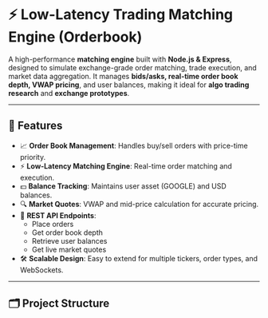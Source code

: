 # ⚡ Low-Latency Trading Matching Engine (Orderbook)

A high-performance **matching engine** built with **Node.js & Express**, designed to simulate exchange-grade order matching, trade execution, and market data aggregation. It manages **bids/asks, real-time order book depth, VWAP pricing**, and user balances, making it ideal for **algo trading research** and **exchange prototypes**.

---

## 🚀 Features
- 📈 **Order Book Management**: Handles buy/sell orders with price-time priority.
- ⚡ **Low-Latency Matching Engine**: Real-time order matching and execution.
- 💵 **Balance Tracking**: Maintains user asset (GOOGLE) and USD balances.
- 🔍 **Market Quotes**: VWAP and mid-price calculation for accurate pricing.
- 🔗 **REST API Endpoints**:
  - Place orders
  - Get order book depth
  - Retrieve user balances
  - Get live market quotes
- 🛠️ **Scalable Design**: Easy to extend for multiple tickers, order types, and WebSockets.

---

## 🗂️ Project Structure
